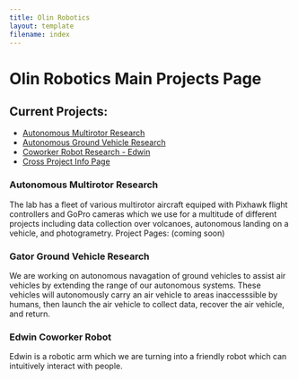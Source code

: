 ```yaml
---
title: Olin Robotics
layout: template
filename: index
--- 
```


# Olin Robotics Main Projects Page

## Current Projects:

- [Autonomous Multirotor Research](#autonomous_multirotor_research)
- [Autonomous Ground Vehicle Research](#gator_ground_vehicle_research)
- [Coworker Robot Research - Edwin](#edwin_coworker_robot)
- [Cross Project Info Page](info_dump)

### Autonomous Multirotor Research
  The lab has a fleet of various multirotor aircraft equiped with Pixhawk flight controllers and GoPro cameras which we use for a multitude of different projects including data collection over volcanoes, autonomous landing on a vehicle, and photogrametry.
  Project Pages: (coming soon)

### Gator Ground Vehicle Research
  We are working on autonomous navagation of ground vehicles to assist air vehicles by extending the range of our autonomous systems.  These vehicles will autonomously carry an air vehicle to areas inaccesssible by humans, then launch the air vehicle to collect data, recover the air vehicle, and return.

### Edwin Coworker Robot
  Edwin is a robotic arm which we are turning into a friendly robot which can intuitively interact with people.
